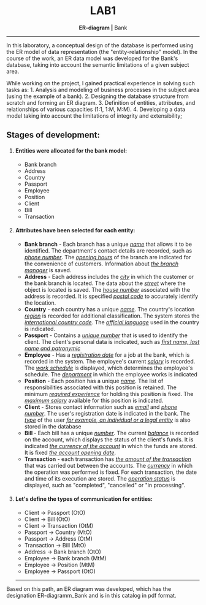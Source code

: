 
<h1 align="center">LAB1</h1>

<div align="center">
  <p>
    <span><strong> ER-diagram |</strong></span>
    <span> Bank</span>
  </p>
</div>

---

In this laboratory, a conceptual design of the database is performed using the ER model of data representation (the "entity-relationship" model). 
In the course of the work, an ER data model was developed for the Bank's database, taking into account the semantic limitations of a given subject area.

While  working  on the project, I  gained  practical  experience  in  solving  such  tasks  as: 1.  Analysis  and  modeling of business  processes in the subject  area  (using the  example of a bank).  2.  Designing the database  structure  from  scratch  and  forming an ER  diagram.  3.  Definition of entities,  attributes, and  relationships of various  capacities  (1:1,  1:M,  M:M).  4.  Developing a data  model taking into account the limitations of integrity  and  extensibility;

## Stages of development:
 1. ####  Entities were allocated for the bank model:
	 - Bank  branch  
	 - Address 
	 - Сountry  
	 - Passport  
	 - Employee  
	 - Position
	 - Client  
	 - Bill  
	 - Transaction
	 
 2. ####  Attributes have been  selected  for  each  entity:
	  - <b>Bank branch</b> - Each branch has a unique <u><em>name</em></u> that allows it to be identified. The department's contact details are recorded, such as <u><em>phone number</em></u>. The <u><em>opening hours</em></u> of the branch are indicated for the convenience of customers. Information about <u><em>the branch manager</em></u> is saved.
	 - <b>Address</b> - Each address includes the <u><em>city</em></u> in which the customer or the bank branch is located. The data about the <u><em>street</em></u> where the object is located is saved. The <u><em>house number</em></u> associated with the address is recorded. It is specified <u><em>postal code</em></u> to accurately identify the location.
	 - <b>Country</b> - each country has a unique <u><em>name</em></u>. The country's location <u><em>region</em></u> is recorded for additional classification. The system stores the <u><em>international country code</em></u>. The <u><em>official language</em></u> used in the country is indicated.
	 - <b>Passport</b> - Contains a <u><em>unique number</em></u> that is used to identify the client. The client's personal data is indicated, such as <u><em>first name, last name and patronymic</em></u>
	 - <b>Employee</b> - Has a <u><em>registration date</em></u> for a job at the bank, which is recorded in the system. The employee's current <u><em>salary</em></u> is recorded. The <u><em>work schedule</em></u> is displayed, which determines the employee's schedule. The <u><em>department</em></u> in which the employee works is indicated
	 - <b>Position</b> - Each position has a unique <u><em>name</em></u>. The list of responsibilities associated with this position is retained. The minimum <u><em>required experience</em></u> for holding this position is fixed. The <u><em>maximum salary</em></u> available for this position is indicated.
	 - <b>Client </b> - Stores contact information such as <u><em>email</em></u> and <u><em>phone number</em></u>. The user's registration date is indicated in the bank. The <u><em>type</em></u> of the user <u><em>for example, an individual or a legal entity</em></u> is also stored in the database
	- <b>Bill </b>- Each bill has a unique <u><em>number</em></u>. The current <u><em>balance</em></u> is recorded on the account, which displays the status of the client's funds. It is indicated <u><em>the currency of the account</em></u> in which the funds are stored. It is fixed <u><em>the account opening date</em></u>. 
	 - <b>Transaction</b> - each transaction has <u><em>the amount of the transaction</em></u> that was carried out between the accounts. The <u><em>currency</em></u> in which the operation was performed is fixed. For each transaction, the date and time of its execution are stored. The <u><em>operation status</em></u> is displayed, such as "completed", "cancelled" or "in processing".
	 
 3. #### Let's define the types of communication for entities:
	 - Client -> Passport (OtO)
	 - Client -> Bill (OtO)
	 - Client -> Transaction (OtM)
	 - Passport -> Country (MtO)
	 - Passport -> Address (OtM)
	 - Transaction -> Bill (MtO)
	 - Address -> Bank  branch (OtO)
	 - Employee -> Bank  branch (MtM)
	 - Employee -> Position (MtM)
	 - Employee -> Passport (OtO)
	 
 	---
 Based on this path, an ER diagram was developed, which has the designation ER-diagramm_Bank and is in this catalog in pdf format.  
	 

